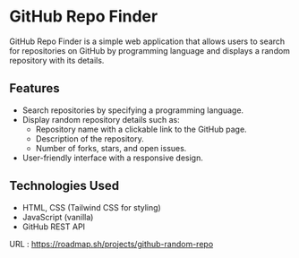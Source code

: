 # GitHub Repo Finder

GitHub Repo Finder is a simple web application that allows users to search for repositories on GitHub by programming language and displays a random repository with its details.

## Features

- Search repositories by specifying a programming language.
- Display random repository details such as:
  - Repository name with a clickable link to the GitHub page.
  - Description of the repository.
  - Number of forks, stars, and open issues.
- User-friendly interface with a responsive design.

## Technologies Used

- HTML, CSS (Tailwind CSS for styling)
- JavaScript (vanilla)
- GitHub REST API

URL : https://roadmap.sh/projects/github-random-repo
